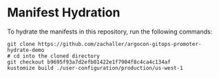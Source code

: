 # Manifest Hydration

To hydrate the manifests in this repository, run the following commands:

```shell
git clone https://github.com/zachaller/argocon-gitops-promoter-hydrate-demo
# cd into the cloned directory
git checkout b9695f93a7d2efb01422e1f7904f8c4ca4c134af
kustomize build ./user-configuration/production/us-west-1
```
